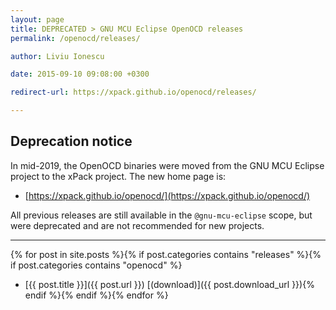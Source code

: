 ```yaml
---
layout: page
title: DEPRECATED > GNU MCU Eclipse OpenOCD releases
permalink: /openocd/releases/

author: Liviu Ionescu

date: 2015-09-10 09:08:00 +0300

redirect-url: https://xpack.github.io/openocd/releases/

---
```


## Deprecation notice

In mid-2019, the OpenOCD binaries were moved from the GNU MCU Eclipse
project to the xPack project. The new home page is:

* [https://xpack.github.io/openocd/](https://xpack.github.io/openocd/)

All previous releases are still available in the `@gnu-mcu-eclipse` scope,
but were deprecated and are not recommended for new projects.

___

{% for post in site.posts %}{% if post.categories contains "releases" %}{% if post.categories contains "openocd" %}
* [{{ post.title }}]({{ post.url }}) [(download)]({{ post.download_url }}){% endif %}{% endif %}{% endfor %}
